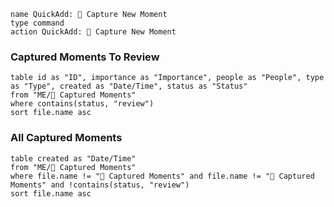 ---
---

```button
name QuickAdd: 📝 Capture New Moment
type command
action QuickAdd: 📝 Capture New Moment
```

### Captured Moments To Review
```dataview
table id as "ID", importance as "Importance", people as "People", type as "Type", created as "Date/Time", status as "Status"
from "ME/📝 Captured Moments"
where contains(status, "review")
sort file.name asc 

```

### All Captured Moments
```dataview
table created as "Date/Time"
from "ME/📝 Captured Moments"
where file.name != "📝 Captured Moments" and file.name != "📝 Captured Moments" and !contains(status, "review")
sort file.name asc 

```

